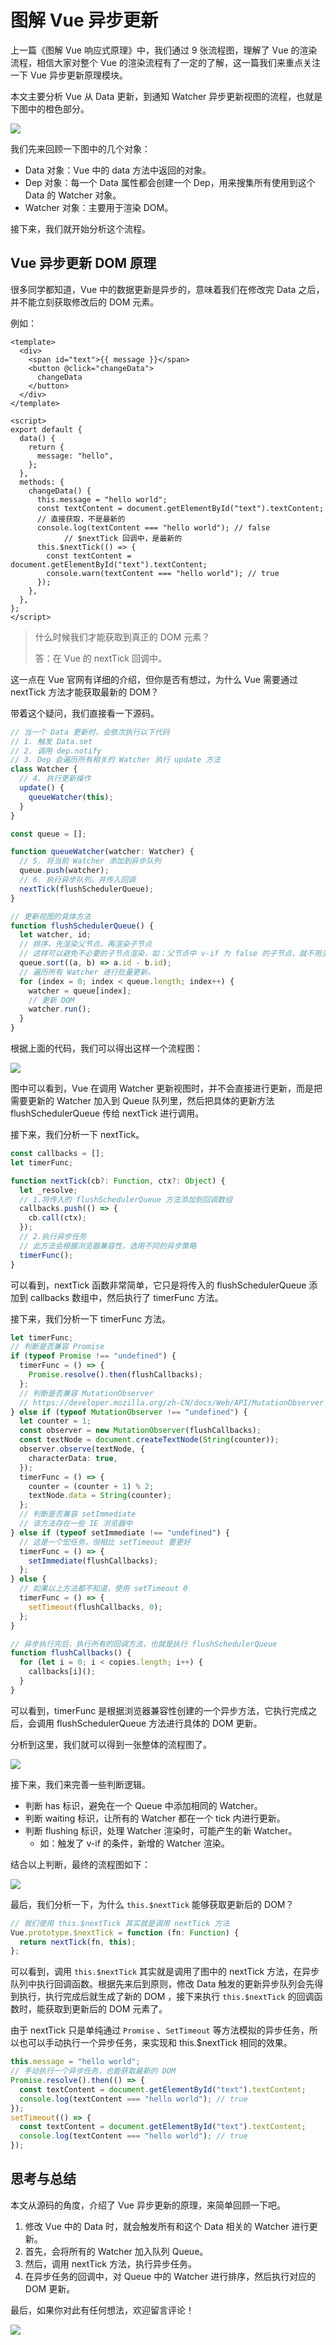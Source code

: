 # 图解 Vue 异步更新

上一篇《图解 Vue 响应式原理》中，我们通过 9 张流程图，理解了 Vue 的渲染流程，相信大家对整个 Vue 的渲染流程有了一定的了解，这一篇我们来重点关注一下 Vue 异步更新原理模块。

本文主要分析 Vue 从 Data 更新，到通知 Watcher 异步更新视图的流程，也就是下图中的橙色部分。

![](https://cdn.yinhengli.com/image-20200816153633209.png)

我们先来回顾一下图中的几个对象：

- Data 对象：Vue 中的 data 方法中返回的对象。
- Dep 对象：每一个 Data 属性都会创建一个 Dep，用来搜集所有使用到这个 Data 的 Watcher 对象。
- Watcher 对象：主要用于渲染 DOM。

接下来，我们就开始分析这个流程。

## Vue 异步更新 DOM 原理

很多同学都知道，Vue 中的数据更新是异步的，意味着我们在修改完 Data 之后，并不能立刻获取修改后的 DOM 元素。

例如：

```vue
<template>
  <div>
    <span id="text">{{ message }}</span>
    <button @click="changeData">
      changeData
    </button>
  </div>
</template>

<script>
export default {
  data() {
    return {
      message: "hello",
    };
  },
  methods: {
    changeData() {
      this.message = "hello world";
      const textContent = document.getElementById("text").textContent;
      // 直接获取，不是最新的
      console.log(textContent === "hello world"); // false
			// $nextTick 回调中，是最新的
      this.$nextTick(() => {
        const textContent = document.getElementById("text").textContent;
        console.warn(textContent === "hello world"); // true
      });
    },
  },
};
</script>
```

> 什么时候我们才能获取到真正的 DOM 元素？
>
> 答：在 Vue 的 nextTick 回调中。

这一点在 Vue 官网有详细的介绍，但你是否有想过，为什么 Vue 需要通过 nextTick 方法才能获取最新的 DOM？

带着这个疑问，我们直接看一下源码。

```typescript
// 当一个 Data 更新时，会依次执行以下代码
// 1. 触发 Data.set
// 2. 调用 dep.notify
// 3. Dep 会遍历所有相关的 Watcher 执行 update 方法
class Watcher {
  // 4. 执行更新操作
  update() {
    queueWatcher(this);
  }
}

const queue = [];

function queueWatcher(watcher: Watcher) {
  // 5. 将当前 Watcher 添加到异步队列
  queue.push(watcher);
  // 6. 执行异步队列，并传入回调
  nextTick(flushSchedulerQueue);
}

// 更新视图的具体方法
function flushSchedulerQueue() {
  let watcher, id;
  // 排序，先渲染父节点，再渲染子节点
  // 这样可以避免不必要的子节点渲染，如：父节点中 v-if 为 false 的子节点，就不用渲染了
  queue.sort((a, b) => a.id - b.id);
  // 遍历所有 Watcher 进行批量更新。
  for (index = 0; index < queue.length; index++) {
    watcher = queue[index];
    // 更新 DOM
    watcher.run();
  }
}
```

根据上面的代码，我们可以得出这样一个流程图：

![](https://cdn.yinhengli.com/image-20200816114823688.png)

图中可以看到，Vue 在调用 Watcher 更新视图时，并不会直接进行更新，而是把需要更新的 Watcher 加入到 Queue 队列里，然后把具体的更新方法 flushSchedulerQueue 传给 nextTick 进行调用。

接下来，我们分析一下 nextTick。

```typescript
const callbacks = [];
let timerFunc;

function nextTick(cb?: Function, ctx?: Object) {
  let _resolve;
  // 1.将传入的 flushSchedulerQueue 方法添加到回调数组
  callbacks.push(() => {
    cb.call(ctx);
  });
  // 2.执行异步任务
  // 此方法会根据浏览器兼容性，选用不同的异步策略
  timerFunc();
}
```

可以看到，nextTick 函数非常简单，它只是将传入的 flushSchedulerQueue 添加到 callbacks 数组中，然后执行了 timerFunc 方法。

接下来，我们分析一下 timerFunc 方法。

```typescript
let timerFunc;
// 判断是否兼容 Promise
if (typeof Promise !== "undefined") {
  timerFunc = () => {
    Promise.resolve().then(flushCallbacks);
  };
  // 判断是否兼容 MutationObserver
  // https://developer.mozilla.org/zh-CN/docs/Web/API/MutationObserver
} else if (typeof MutationObserver !== "undefined") {
  let counter = 1;
  const observer = new MutationObserver(flushCallbacks);
  const textNode = document.createTextNode(String(counter));
  observer.observe(textNode, {
    characterData: true,
  });
  timerFunc = () => {
    counter = (counter + 1) % 2;
    textNode.data = String(counter);
  };
  // 判断是否兼容 setImmediate
  // 该方法存在一些 IE 浏览器中
} else if (typeof setImmediate !== "undefined") {
  // 这是一个宏任务，但相比 setTimeout 要更好
  timerFunc = () => {
    setImmediate(flushCallbacks);
  };
} else {
  // 如果以上方法都不知道，使用 setTimeout 0
  timerFunc = () => {
    setTimeout(flushCallbacks, 0);
  };
}

// 异步执行完后，执行所有的回调方法，也就是执行 flushSchedulerQueue
function flushCallbacks() {
  for (let i = 0; i < copies.length; i++) {
    callbacks[i]();
  }
}
```

可以看到，timerFunc 是根据浏览器兼容性创建的一个异步方法，它执行完成之后，会调用 flushSchedulerQueue 方法进行具体的 DOM 更新。

分析到这里，我们就可以得到一张整体的流程图了。

![](https://cdn.yinhengli.com/image-20200816152809303.png)

接下来，我们来完善一些判断逻辑。

- 判断 has 标识，避免在一个 Queue 中添加相同的 Watcher。
- 判断 waiting 标识，让所有的 Watcher 都在一个 tick 内进行更新。
- 判断 flushing 标识，处理 Watcher 渲染时，可能产生的新 Watcher。
  - 如：触发了 v-if 的条件，新增的 Watcher 渲染。

结合以上判断，最终的流程图如下：

![](https://cdn.yinhengli.com/image-20200816153911974.png)

最后，我们分析一下，为什么 `this.$nextTick` 能够获取更新后的 DOM？

```typescript
// 我们使用 this.$nextTick 其实就是调用 nextTick 方法
Vue.prototype.$nextTick = function (fn: Function) {
  return nextTick(fn, this);
};
```

可以看到，调用 `this.$nextTick` 其实就是调用了图中的 nextTick 方法，在异步队列中执行回调函数。根据先来后到原则，修改 Data 触发的更新异步队列会先得到执行，执行完成后就生成了新的 DOM ，接下来执行 `this.$nextTick` 的回调函数时，能获取到更新后的 DOM 元素了。

由于 nextTick 只是单纯通过 `Promise` 、`SetTimeout` 等方法模拟的异步任务，所以也可以手动执行一个异步任务，来实现和 this.\$nextTick 相同的效果。

```javascript
this.message = "hello world";
// 手动执行一个异步任务，也能获取最新的 DOM
Promise.resolve().then(() => {
  const textContent = document.getElementById("text").textContent;
  console.log(textContent === "hello world"); // true
});
setTimeout(() => {
  const textContent = document.getElementById("text").textContent;
  console.log(textContent === "hello world"); // true
});
```

## 思考与总结

本文从源码的角度，介绍了 Vue 异步更新的原理，来简单回顾一下吧。

1. 修改 Vue 中的 Data 时，就会触发所有和这个 Data 相关的 Watcher 进行更新。
2. 首先，会将所有的 Watcher 加入队列 Queue。
3. 然后，调用 nextTick 方法，执行异步任务。
4. 在异步任务的回调中，对 Queue 中的 Watcher 进行排序，然后执行对应的 DOM 更新。

最后，如果你对此有任何想法，欢迎留言评论！

![](https://cdn.yinhengli.com/shequ-fenxiang.png)
